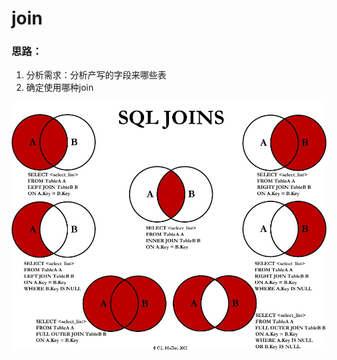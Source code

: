 # join

### 思路：

1. 分析需求：分析产写的字段来哪些表
2. 确定使用哪种join

             

![](.gitbook/assets/image%20%2828%29.png)



